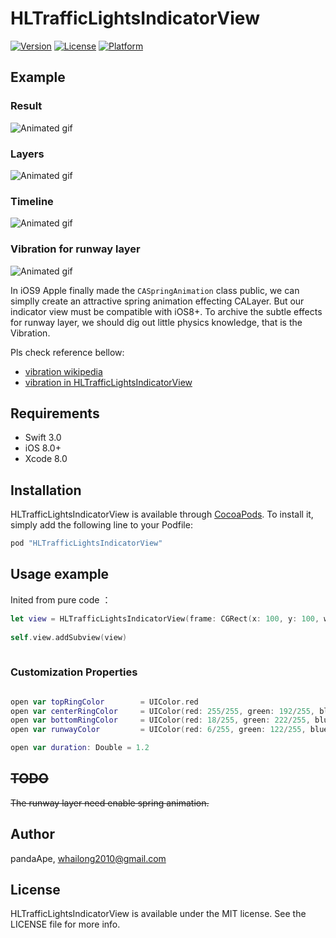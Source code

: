 # HLTrafficLightsIndicatorView

[![Version](https://img.shields.io/cocoapods/v/HLTrafficLightsIndicatorView.svg?style=flat)](http://cocoapods.org/pods/HLTrafficLightsIndicatorView)
[![License](https://img.shields.io/cocoapods/l/HLTrafficLightsIndicatorView.svg?style=flat)](http://cocoapods.org/pods/HLTrafficLightsIndicatorView)
[![Platform](https://img.shields.io/cocoapods/p/HLTrafficLightsIndicatorView.svg?style=flat)](http://cocoapods.org/pods/HLTrafficLightsIndicatorView)

## Example

### Result
<img src="Img/result.gif" alt="Animated gif">

### Layers
<img src="Img/layers.png" alt="Animated gif">

### Timeline
<img src="Img/timeline.png" alt="Animated gif">

### Vibration for runway layer
<img src="Img/Spring.png" alt="Animated gif">

In iOS9 Apple finally made the ```CASpringAnimation``` class public, we can simplly create an attractive spring animation effecting CALayer. But our indicator view must be compatible with iOS8+. To archive the subtle effects for runway layer, we should dig out little physics knowledge, that is the Vibration. 

Pls check reference bellow:

- [vibration wikipedia](https://zh.wikipedia.org/zh-cn/%E6%8C%AF%E5%8A%A8#.E9.98.BB.E5.B0.BC.E6.8C.AF.E5.8A.A8)
- [vibration in HLTrafficLightsIndicatorView](https://github.com/pandaApe/HLTrafficLightsIndicatorView/blob/master/HLTrafficLightsIndicatorView/Classes/HLTrafficLightsIndicatorView.swift#L305)

## Requirements
- Swift 3.0
- iOS 8.0+
- Xcode 8.0

## Installation

HLTrafficLightsIndicatorView is available through [CocoaPods](http://cocoapods.org). To install
it, simply add the following line to your Podfile:

```ruby
pod "HLTrafficLightsIndicatorView"
```

## Usage example

Inited from pure code ：

```swift
let view = HLTrafficLightsIndicatorView(frame: CGRect(x: 100, y: 100, width: 200, height: 200))
        
self.view.addSubview(view)
        
```
### Customization Properties

```swift

open var topRingColor        = UIColor.red
open var centerRingColor     = UIColor(red: 255/255, green: 192/255, blue: 1/255, alpha: 1)
open var bottomRingColor     = UIColor(red: 18/255, green: 222/255, blue: 125/255, alpha: 1)
open var runwayColor         = UIColor(red: 6/255, green: 122/255, blue: 240/255, alpha: 1)

open var duration: Double = 1.2 
```    

## ~~TODO~~
~~The runway layer need enable spring animation.~~

## Author

pandaApe, whailong2010@gmail.com

## License

HLTrafficLightsIndicatorView is available under the MIT license. See the LICENSE file for more info.
